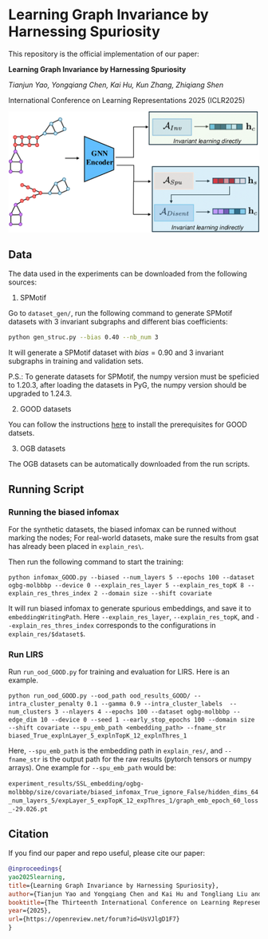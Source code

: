 # Learning Graph Invariance by Harnessing Spuriosity
This repository is the official implementation of our paper:

**Learning Graph Invariance by Harnessing Spuriosity**

_Tianjun Yao, Yongqiang Chen, Kai Hu, Kun Zhang, Zhiqiang Shen_

International Conference on Learning Representations 2025 (ICLR2025)

<div align=center><img src="./figure.png" style="zoom:50%;" />
</div>


## Data
The data used in the experiments can be downloaded from the following sources:

1. SPMotif

Go to `dataset_gen/`, run the following command to generate SPMotif datasets with 3 invariant subgraphs and different bias coefficients:

```bash
python gen_struc.py --bias 0.40 --nb_num 3
```

It will generate a SPMotif dataset with $bias=0.90$ and 3 invariant subgraphs in training and validation sets.

P.S.: To generate datasets for SPMotif, the numpy version must be speficied to 1.20.3, after loading the datasets in PyG, the numpy version should be upgraded to 1.24.3.

2. GOOD datasets

You can follow the instructions [here](https://good.readthedocs.io/en/latest/installation.html) to install the prerequisites for GOOD datsets.

3. OGB datasets

The OGB datasets can be automatically downloaded from the run scripts.


## Running Script

### Running the biased infomax

For the synthetic datasets, the biased infomax can be runned without marking the nodes; For real-world datasets, make sure the results from gsat has already been placed in `explain_res\`.

Then run the following command to start the training:
```
python infomax_GOOD.py --biased --num_layers 5 --epochs 100 --dataset ogbg-molbbbp --device 0 --explain_res_layer 5 --explain_res_topK 8 --explain_res_thres_index 2 --domain size --shift covariate
```

It will run biased infomax to generate spurious embeddings, and save it to `embeddingWritingPath`. Here `--explain_res_layer`, `--explain_res_topK`, and `--explain_res_thres_index` corresponds to the configurations in `explain_res/$dataset$`.

### Run LIRS

Run `run_ood_GOOD.py` for training and evaluation for LIRS. Here is an example.

```
python run_ood_GOOD.py --ood_path ood_results_GOOD/ --intra_cluster_penalty 0.1 --gamma 0.9 --intra_cluster_labels  --num_clusters 3 --nlayers 4 --epochs 100 --dataset ogbg-molbbbp --edge_dim 10 --device 0 --seed 1 --early_stop_epochs 100 --domain size  --shift covariate --spu_emb_path <embedding_path> --fname_str biased_True_explnLayer_5_explnTopK_12_explnThres_1
```
Here, `--spu_emb_path` is the embedding path in `explain_res/`, and `--fname_str` is the output path for the raw results (pytorch tensors or numpy arrays).  One example for `--spu_emb_path`  would be:

`experiment_results/SSL_embedding/ogbg-molbbbp/size/covariate/biased_infomax_True_ignore_False/hidden_dims_64_num_layers_5/expLayer_5_expTopK_12_expThres_1/graph_emb_epoch_60_loss_-29.026.pt`


## Citation
If you find our paper and repo useful, please cite our paper:

```bibtex
@inproceedings{
yao2025learning,
title={Learning Graph Invariance by Harnessing Spuriosity},
author={Tianjun Yao and Yongqiang Chen and Kai Hu and Tongliang Liu and Kun Zhang and Zhiqiang Shen},
booktitle={The Thirteenth International Conference on Learning Representations},
year={2025},
url={https://openreview.net/forum?id=UsVJlgD1F7}
}
```
